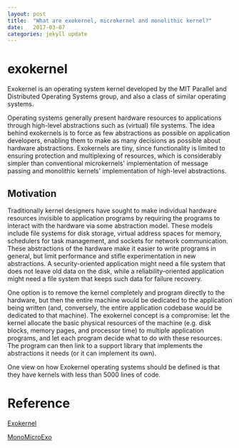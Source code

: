 ```yaml
---
layout: post
title:  "What are exokernel, microkernel and monolithic kernel?"
date:   2017-03-07 
categories: jekyll update
---
```



# exokernel

Exokernel is an operating system kernel developed by the MIT Parallel and Distributed Operating Systems group, and also a class of similar operating systems.

Operating systems generally present hardware resources to applications through high-level abstractions such as (virtual) file systems. The idea behind exokernels is to force as few abstractions as possible on application developers, enabling them to make as many decisions as possible about hardware abstractions. Exokernels are tiny, since functionality is limited to ensuring protection and multiplexing of resources, which is considerably simpler than conventional microkernels' implementation of message passing and monolithic kernels' implementation of high-level abstractions.


## Motivation

Traditionally kernel designers have sought to make individual hardware resources invisible to application programs by requiring the programs to interact with the hardware via some abstraction model. These models include file systems for disk storage, virtual address spaces for memory, schedulers for task management, and sockets for network communication. These abstractions of the hardware make it easier to write programs in general, but limit performance and stifle experimentation in new abstractions. A security-oriented application might need a file system that does not leave old data on the disk, while a reliability-oriented application might need a file system that keeps such data for failure recovery.

One option is to remove the kernel completely and program directly to the hardware, but then the entire machine would be dedicated to the application being written (and, conversely, the entire application codebase would be dedicated to that machine). The exokernel concept is a compromise: let the kernel allocate the basic physical resources of the machine (e.g. disk blocks, memory pages, and processor time) to multiple application programs, and let each program decide what to do with these resources. The program can then link to a support library that implements the abstractions it needs (or it can implement its own).

One view on how Exokernel operating systems should be defined is that they have kernels with less than 5000 lines of code.



# Reference

[Exokernel](https://en.wikipedia.org/wiki/Exokernel)

[MonoMicroExo](https://www.inso.tuwien.ac.at/uploads/media/OSKP_MonoMicroExo.pdf)



